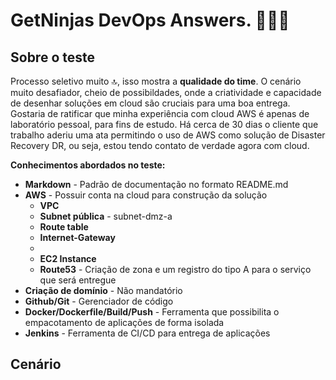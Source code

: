 # GetNinjas DevOps Answers. 🚀🚀🚀


## Sobre o teste
Processo seletivo muito 🔝, isso mostra a **qualidade do time**. O cenário muito desafiador, cheio de possibildades, onde a criatividade e capacidade de desenhar soluções em cloud são cruciais para uma boa entrega.<br>
Gostaria de ratificar que minha experiência com cloud AWS é apenas de laboratório pessoal, para fins de estudo. Há cerca de 30 dias o cliente que trabalho aderiu uma ata permitindo o uso de AWS como solução de Disaster Recovery DR, ou seja, estou tendo contato de verdade agora com cloud. 

**Conhecimentos abordados no teste:**
- **Markdown** - Padrão de documentação no formato README.md
- **AWS** - Possuir conta na cloud para construção da solução
    - **VPC**
    - **Subnet pública** - subnet-dmz-a
    - **Route table**
    - **Internet-Gateway**
    - 
    - **EC2 Instance**
    - **Route53** - Criação de zona e um registro do tipo A para o serviço que será entregue
- **Criação de domínio** - Não mandatório
- **Github/Git** - Gerenciador de código 
- **Docker/Dockerfile/Build/Push** - Ferramenta que possibilita o empacotamento de aplicações de forma isolada
- **Jenkins** - Ferramenta de CI/CD para entrega de aplicações

## Cenário
